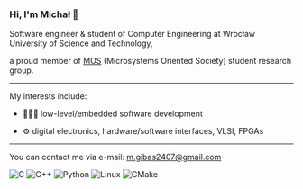 ### Hi, I'm Michał 👋

Software engineer & student of Computer Engineering at Wrocław University of Science and Technology,


a proud member of 
[MOS](https://mos.pwr.edu.pl/)
(Microsystems Oriented Society) student research group.

--- 

My interests include:

* 👨🏽‍💻 low-level/embedded software development

* ⚙️ digital electronics, hardware/software interfaces, VLSI, FPGAs

---

You can contact me via e-mail: [m.gibas2407@gmail.com](mailto:m.gibas2407@gmail.com)

![C](https://img.shields.io/badge/c-%2300599C.svg?style=for-the-badge&logo=c&logoColor=white)
![C++](https://img.shields.io/badge/c++-%2300599C.svg?style=for-the-badge&logo=c%2B%2B&logoColor=white)
![Python](https://img.shields.io/badge/python-3670A0?style=for-the-badge&logo=python&logoColor=ffdd54)
![Linux](https://img.shields.io/badge/Linux-FCC624?style=for-the-badge&logo=linux&logoColor=black)
![CMake](https://img.shields.io/badge/CMake-%23008FBA.svg?style=for-the-badge&logo=cmake&logoColor=white)
